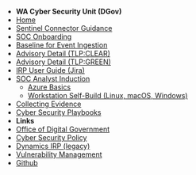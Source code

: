 
- **WA Cyber Security Unit (DGov)**
- [Home](/)
- [Sentinel Connector Guidance](/onboarding/sentinel-guidance.md)
- [SOC Onboarding](/onboarding.md)
- [Baseline for Event Ingestion](/onboarding/baseline-event-ingestion.md)
- [Advisory Detail (TLP:CLEAR)](/advisories.md)
- [Advisory Detail (TLP:GREEN)](/tlp-green/advisories.md)
- [IRP User Guide (Jira)](/docs/incident-reporting.md)
- [SOC Analyst Induction](/docs/analyst-induction.md)
  - [Azure Basics](/docs/azure-basics.md)
  - [Workstation Self-Build (Linux, macOS, Windows)](/docs/workstations.md)
- [Collecting Evidence](/docs/collecting-evidence.md)
- [Cyber Security Playbooks](/docs/playbooks.md)
- **Links**
- [Office of Digital Government](https://www.wa.gov.au/organisation/department-of-the-premier-and-cabinet/office-of-digital-government)
- [Cyber Security Policy](https://www.wa.gov.au/government/publications/wa-government-cyber-security-policy)
- [Dynamics IRP (legacy)](https://www.wa.gov.au/service/security/information-security/western-australian-government-cyber-security-incident-reporting-portal)
- [Vulnerability Management](https://www.wa.gov.au/organisation/department-of-the-premier-and-cabinet/vulnerability-scanning-service-description)
- [Github](https://github.com/wagov)
